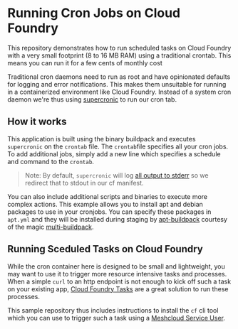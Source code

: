 # Running Cron Jobs on Cloud Foundry

This repository demonstrates how to run scheduled tasks on Cloud Foundry with a very small footprint (8 to 16 MB RAM) using a traditional crontab. This means you can run it for a few cents of monthly cost 

Traditional cron daemons need to run as root and have opinionated defaults for logging and error notifications. This makes them unsuitable for running in a containerized environment like Cloud Foundry. Instead of a system cron daemon we're thus using [supercronic](https://github.com/aptible/supercronic) to run our cron tab. 

## How it works

This application is built using the binary buildpack and executes `supercronic` on the `crontab` file. The `crontab`file specifies all your cron jobs. To add additional jobs, simply add a new line  which specifies a schedule and command to the `crontab`. 

> Note: By default, `supercronic` will log [all output to stderr](https://github.com/aptible/supercronic/issues/16) so we redirect that to stdout in our cf manifest. 

You can also include additional scripts and binaries to execute more complex actions. This example allows you to install apt and debian packages to use in your cronjobs. You can specify these packages in `apt.yml` and they will be installed during staging by [apt-buildpack](https://github.com/cloudfoundry/apt-buildpack)
courtesy of the magic [multi-buildpack](https://github.com/cloudfoundry/multi-buildpack).

## Running Sceduled Tasks on Cloud Foundry

While the cron container here is designed to be small and lightweight, you may want to use it to trigger more resource intensive tasks and processes. When a simple `curl` to an http endpoint is not enough to kick off such a task on your existing app, [Cloud Foundry Tasks](https://docs.cloudfoundry.org/devguide/using-tasks.html) are a great solution to run these processes. 

This sample repository thus includes instructions to install the `cf` cli tool which you can use to trigger such a task using a [Meshcloud Service User](https://meshcloud.gitbooks.io/meshcloud/content/meshcloud/service-user.html).